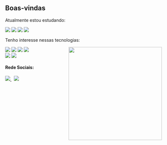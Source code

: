 ## Boas-vindas

Atualmente estou estudando:
<p>

<img src="https://img.shields.io/badge/Java-ED8B00?style=for-the-badge&logo=java&logoColor=white%20" /> 
<img src="https://img.shields.io/badge/Spring-6DB33F?style=for-the-badge&logo=spring&logoColor=white" /> 
<img src="https://img.shields.io/badge/TypeScript-007ACC?style=for-the-badge&logo=typescript&logoColor=white%20" /> 
<img src="https://img.shields.io/badge/Angular-DD0031?style=for-the-badge&logo=angular&logoColor=white%20https://img.shields.io/badge/Spring_Boot-F2F4F9?style=for-the-badge&logo=spring-boot" /> 
</p>

Tenho interesse nessas tecnologias:
<div>
<img src="https://img.shields.io/badge/Kotlin-0095D5?&style=for-the-badge&logo=kotlin&logoColor=white%20" /> 
<img src="https://img.shields.io/badge/Swift-FA7343?style=for-the-badge&logo=swift&logoColor=white" /> 
<img src="https://img.shields.io/badge/React-20232A?style=for-the-badge&logo=react&logoColor=61DAFB" /> 
<img src="https://img.shields.io/badge/go-%2300ADD8.svg?style=for-the-badge&logo=go&logoColor=white" /> 

<img width="300" align="right" src="https://mir-s3-cdn-cf.behance.net/project_modules/max_1200/f4b50571097767.5bb9fee9d515c.gif" /> 
</div>

<div>
  <img src="https://github-readme-stats.vercel.app/api?username=rafaelmendes1&hide=stars&count_private=true&show_icons=true&hide_rank=true&theme=tokyonight" />
  <img src="https://github-readme-stats.vercel.app/api/top-langs/?username=rafaelmendes1&layout=compact&theme=tokyonight" />
</div>

#### Rede Sociais:
<a href="https://www.linkedin.com/in/rafael-mendes-2937841a3">
    <img src="https://img.shields.io/badge/linkedin-%230077B5.svg?&style=for-the-badge&logo=linkedin&logoColor=white" />
  </a>&nbsp;
  <a href="https://twitter.com/rafael_mds1">
    <img src="https://img.shields.io/badge/twitter-1ca0f1.svg?&style=for-the-badge&logo=twitter&logoColor=white"        
  </a>
<!--
**rafaelmendes1/rafaelmendes1** is a ✨ _special_ ✨ repository because its `README.md` (this file) appears on your GitHub profile.

Here are some ideas to get you started:

- 🔭 I’m currently working on ...
- 🌱 I’m currently learning ...
- 👯 I’m looking to collaborate on ...
- 🤔 I’m looking for help with ...
- 💬 Ask me about ...
- 📫 How to reach me: ...
- 😄 Pronouns: ...
- ⚡ Fun fact: ...
-->
